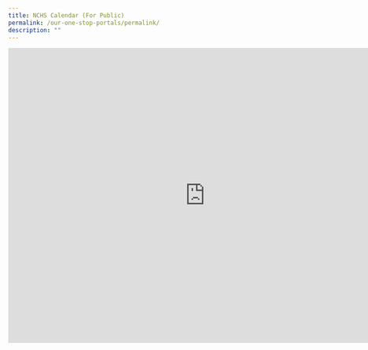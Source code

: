 ```yaml
---
title: NCHS Calendar (For Public)
permalink: /our-one-stop-portals/permalink/
description: ""
---
```

<iframe src="https://calendar.google.com/calendar/embed?src=c_1jhi6ihqc8tnkdph39gph6ltps%40group.calendar.google.com&ctz=Asia%2FSingapore" style="border: 0" width="800" height="600" frameborder="0" scrolling="no"></iframe>